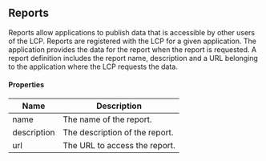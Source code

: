 ## Reports

Reports allow applications to publish data that is accessible by other users of the LCP. Reports are registered with the LCP for a given application. The application provides the data for the report when the report is requested. A report definition includes the report name, description and a URL belonging to the application where the LCP requests the data.

#### Properties

<table>
    <thead>
        <tr>
            <th>Name</th>
            <th>Description</th>
        </tr>
    </thead>
    <tbody>
        <tr>
            <td>name</td>
            <td>The name of the report.</td>
        </tr>
        <tr>
            <td>description</td>
            <td>The description of the report.</td>
        </tr>
        <tr>
            <td>url</td>
            <td>The URL to access the report.</td>
        </tr>
    </tbody>
</table>














